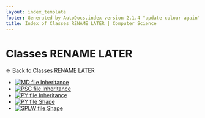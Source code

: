 ```yaml
---
layout: index_template
footer: Generated by AutoDocs.index version 2.1.4 "update colour again" ⓒ Starwort, 2020
title: Index of Classes RENAME LATER | Computer Science
---
```


# **Classes RENAME LATER**

← [Back to Classes RENAME LATER](..)

- [![MD file](https://img.icons8.com/windows/512/03dac6/regular-document.png) Inheritance](Paper_2/section_2/classes_RENAME_LATER/inheritance.md)
- [![PSC file](https://img.icons8.com/windows/512/03dac6/code-file.png) Inheritance](Paper_2/section_2/classes_RENAME_LATER/inheritance.psc)
- [![PY file](https://img.icons8.com/windows/512/03dac6/py.png) Inheritance](Paper_2/section_2/classes_RENAME_LATER/inheritance.py)
- [![PY file](https://img.icons8.com/windows/512/03dac6/py.png) Shape](Paper_2/section_2/classes_RENAME_LATER/shape.py)
- [![SPLW file](https://starwort.github.io/computer-science/icon-splw.png) Shape](Paper_2/section_2/classes_RENAME_LATER/shape.splw)
